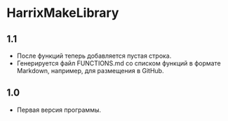 HarrixMakeLibrary
=================

1.1
-----
 * После функций теперь добавляется пустая строка.
 * Генерируется файл FUNCTIONS.md со списком функций в формате Markdown, например, для размещения в GitHub.

1.0
-----
 * Первая версия программы.